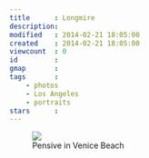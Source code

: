 ```yaml
---
title      : Longmire
description: 
modified   : 2014-02-21 18:05:00
created    : 2014-02-21 18:05:00
viewcount  : 0
id         : 
gmap       : 
tags       :
    - photos
    - Los Angeles
    - portraits
stars      : 
---
```


<figure>
    <img src="IMG_3392.jpg">
    <figcaption>Pensive in Venice Beach</figcaption>
</figure>


